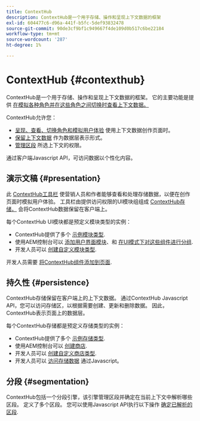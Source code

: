 ```yaml
---
title: ContextHub
description: ContextHub是一个用于存储、操作和呈现上下文数据的框架
exl-id: 604477c6-d96a-441f-b5fc-5def93832478
source-git-commit: 90de3cf9bf1c949667f4de109d0b517c6be22184
workflow-type: tm+mt
source-wordcount: '287'
ht-degree: 1%

---
```


# ContextHub {#contexthub}

ContextHub是一个用于存储、操作和呈现上下文数据的框架。 它的主要功能是提供 [在模拟各种角色并在这些角色之间切换时查看上下文数据。](/help/sites-cloud/authoring/personalization/contexthub.md)

ContextHub允许您：

* [呈现、查看、切换角色和模拟用户体验](#presentation) 使用上下文数据创作页面时。
* [保留上下文数据](#persistence) 作为数据层表示形式。
* [管理区段](#segmentation) 所选上下文的权限。

通过客户端Javascript API，可访问数据以个性化内容。

## 演示文稿 {#presentation}

此 [ContextHub工具栏](/help/sites-cloud/authoring/personalization/contexthub.md) 使营销人员和作者能够查看和处理存储数据，以便在创作页面时模拟用户体验。 工具栏由提供访问权限的UI模块组组成 [ContextHub存储，](#persistence) 会将ContextHub数据保留在客户端上。

每个ContextHub UI模块都是预定义模块类型的实例：

* ContextHub提供了多个 [示例模块类型](sample-modules.md).
* 使用AEM控制台可以 [添加用户界面模块](configuring-contexthub.md#adding-a-ui-module)、和 [在UI模式下对这些组件进行分组](configuring-contexthub.md#adding-a-ui-mode).
* 开发人员可以 [创建自定义模块类型](extending-contexthub.md#creating-contexthub-ui-module-types).

开发人员需要 [将ContextHub组件添加到页面](configuring-contexthub.md).

## 持久性 {#persistence}

ContextHub存储保留在客户端上的上下文数据。 通过ContextHub Javascript API，您可以访问存储区，以根据需要创建、更新和删除数据。 因此，ContextHub表示页面上的数据层。

每个ContextHub存储都是预定义存储类型的实例：

* ContextHub提供了多个 [示例存储类型](sample-stores.md).
* 使用AEM控制台可以 [创建商店](configuring-contexthub.md#creating-a-contexthub-store).
* 开发人员可以 [创建自定义商店类型](extending-contexthub.md#creating-custom-store-candidates).
* 开发人员可以 [访问存储数据](adding-contexthub.md#interacting-with-contexthub-stores) 通过Javascript。

## 分段 {#segmentation}

ContextHub包括一个分段引擎，该引擎管理区段并确定在当前上下文中解析哪些区段。 定义了多个区段。 您可以使用Javascript API执行以下操作 [确定已解析的区段](adding-contexthub.md#determining-resolved-contexthub-segments).
